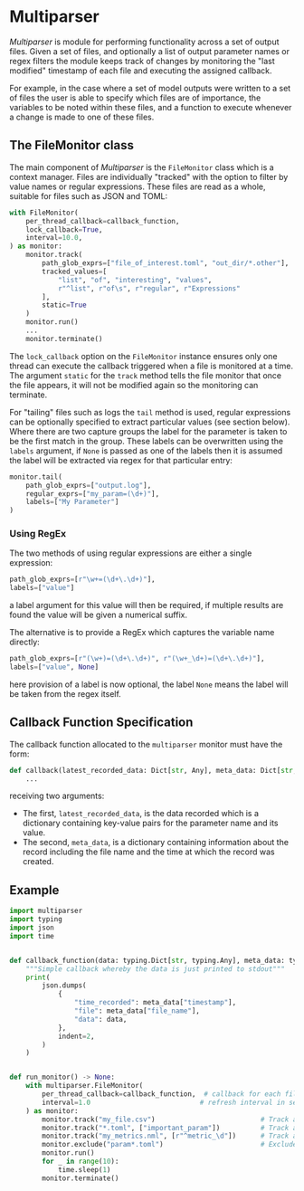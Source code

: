 # Multiparser

_Multiparser_ is module for performing functionality across a set of output files. Given a set of files, and optionally a list of output parameter names or regex filters the module keeps track of changes by monitoring the "last modified" timestamp of each file and executing the assigned callback.

For example, in the case where a set of model outputs were written to a set of files the user is able to specify which files are of importance, the variables to be noted within these files, and a function to execute whenever a change is made to one of these files.

## The FileMonitor class

The main component of _Multiparser_ is the `FileMonitor` class which is a context manager. Files are individually "tracked" with the option to filter by value names or regular expressions. These files are read as a whole, suitable for files such as JSON and TOML:

```python
with FileMonitor(
    per_thread_callback=callback_function,
    lock_callback=True,
    interval=10.0,
) as monitor:
    monitor.track(
        path_glob_exprs=["file_of_interest.toml", "out_dir/*.other"],
        tracked_values=[
            "list", "of", "interesting", "values",
            r"^list", r"of\s", r"regular", r"Expressions"
        ],
        static=True
    )
    monitor.run()
    ...
    monitor.terminate()
```

The `lock_callback` option on the `FileMonitor` instance ensures only one thread can execute the callback triggered when a file is monitored at a time. The argument `static` for the `track` method tells the file monitor that once the file appears, it will not be modified again so the monitoring can terminate.

For "tailing" files such as logs the `tail` method is used, regular expressions can be optionally specified to extract particular values (see section below). Where there are two capture groups the label for the parameter is taken to be the
first match in the group. These labels can be overwritten using the `labels` argument, if `None` is passed as one of the labels then it is assumed the label will be extracted via regex for that particular entry:

```python
monitor.tail(
    path_glob_exprs=["output.log"],
    regular_exprs=["my_param=(\d+)"],
    labels=["My Parameter"]
)
```

### Using RegEx

The two methods of using regular expressions are either a single expression:

```python
path_glob_exprs=[r"\w+=(\d+\.\d+)"],
labels=["value"]
```

a label argument for this value will then be required, if multiple results are found the value
will be given a numerical suffix.

The alternative is to provide a RegEx which captures the variable name directly:

```python
path_glob_exprs=[r"(\w+)=(\d+\.\d+)", r"(\w+_\d+)=(\d+\.\d+)"],
labels=["value", None]
```

here provision of a label is now optional, the label `None` means the label will be taken from the regex itself.

## Callback Function Specification

The callback function allocated to the `multiparser` monitor must have the form:

```python
def callback(latest_recorded_data: Dict[str, Any], meta_data: Dict[str, Any]) -> None:
    ...
```

receiving two arguments:

* The first, `latest_recorded_data`, is the data recorded which is a dictionary containing key-value pairs
for the parameter name and its value.
* The second, `meta_data`, is a dictionary containing information about the record including the file name and the time at which the record was created.

## Example

```python
import multiparser
import typing
import json
import time


def callback_function(data: typing.Dict[str, typing.Any], meta_data: typing.Dict[str, typing.Any]) -> None:
    """Simple callback whereby the data is just printed to stdout"""
    print(
        json.dumps(
            {
                "time_recorded": meta_data["timestamp"],
                "file": meta_data["file_name"],
                "data": data,
            },
            indent=2,
        )
    )


def run_monitor() -> None:
    with multiparser.FileMonitor(
        per_thread_callback=callback_function,  # callback for each file update
        interval=1.0                           # refresh interval in seconds
    ) as monitor:
        monitor.track("my_file.csv")                          # Track a CSV file in the current directory
        monitor.track("*.toml", ["important_param"])          # Track a specific value (by name) in a set of files
        monitor.track("my_metrics.nml", [r"^metric_\d"])      # Track a set of values using regex
        monitor.exclude("param*.toml")                        # Exclude file patterns from tracking
        monitor.run()
        for _ in range(10):
            time.sleep(1)
        monitor.terminate()
```

